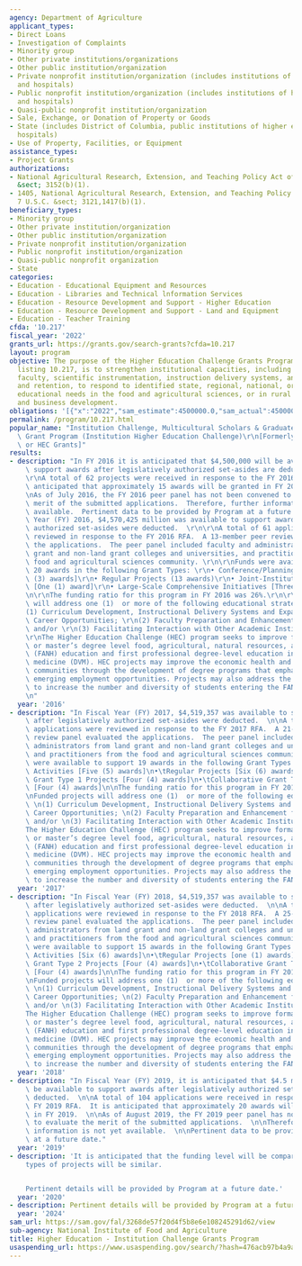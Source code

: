 ```yaml
---
agency: Department of Agriculture
applicant_types:
- Direct Loans
- Investigation of Complaints
- Minority group
- Other private institutions/organizations
- Other public institution/organization
- Private nonprofit institution/organization (includes institutions of higher education
  and hospitals)
- Public nonprofit institution/organization (includes institutions of higher education
  and hospitals)
- Quasi-public nonprofit institution/organization
- Sale, Exchange, or Donation of Property or Goods
- State (includes District of Columbia, public institutions of higher education and
  hospitals)
- Use of Property, Facilities, or Equipment
assistance_types:
- Project Grants
authorizations:
- National Agricultural Research, Extension, and Teaching Policy Act of 1977. 7 U.S.C.
  &sect; 3152(b)(1).
- 1405, National Agricultural Research, Extension, and Teaching Policy Act of 1977.
  7 U.S.C. &sect; 3121,1417(b)(1).
beneficiary_types:
- Minority group
- Other private institution/organization
- Other public institution/organization
- Private nonprofit institution/organization
- Public nonprofit institution/organization
- Quasi-public nonprofit organization
- State
categories:
- Education - Educational Equipment and Resources
- Education - Libraries and Technical lnformation Services
- Education - Resource Development and Support - Higher Education
- Education - Resource Development and Support - Land and Equipment
- Education - Teacher Training
cfda: '10.217'
fiscal_year: '2022'
grants_url: https://grants.gov/search-grants?cfda=10.217
layout: program
objective: The purpose of the Higher Education Challenge Grants Program, under assistance
  listing 10.217, is to strengthen institutional capacities, including curriculum,
  faculty, scientific instrumentation, instruction delivery systems, and student recruitment
  and retention, to respond to identified state, regional, national, or international
  educational needs in the food and agricultural sciences, or in rural economic, community,
  and business development.
obligations: '[{"x":"2022","sam_estimate":4500000.0,"sam_actual":4500000.0,"usa_spending_actual":-332104.22},{"x":"2023","sam_estimate":4500000.0,"sam_actual":4500000.0,"usa_spending_actual":5998354.67},{"x":"2024","sam_estimate":5055342.0,"sam_actual":0.0,"usa_spending_actual":8850111.46}]'
permalink: /program/10.217.html
popular_name: "Institution Challenge, Multicultural Scholars & Graduate Fellowships\
  \ Grant Program (Institution Higher Education Challenge)\r\n[Formerly: Challenge\
  \ or HEC Grants]"
results:
- description: "In FY 2016 it is anticipated that $4,500,000 will be available to\
    \ support awards after legislatively authorized set-asides are deducted.  \r\n\
    \r\nA total of 62 projects were received in response to the FY 2016 RFA.  It is\
    \ anticipated that approximately 15 awards will be granted in FY 2016.  \r\n\r\
    \nAs of July 2016, the FY 2016 peer panel has not been convened to evaluate the\
    \ merit of the submitted applications.  Therefore, further information is not\
    \ available.  Pertinent data to be provided by Program at a future date. In Fiscal\
    \ Year (FY) 2016, $4,570,425 million was available to support awards after legislatively\
    \ authorized set-asides were deducted.  \r\n\r\nA total of 61 applications were\
    \ reviewed in response to the FY 2016 RFA.  A 13-member peer review panel evaluated\
    \ the applications.  The peer panel included faculty and administrators from land\
    \ grant and non-land grant colleges and universities, and practitioners from the\
    \ food and agricultural sciences community. \r\n\r\nFunds were available to support\
    \ 20 awards in the following Grant Types: \r\n• Conference/Planning Projects [Three\
    \ (3) awards]\r\n• Regular Projects (13 awards)\r\n• Joint-Institution Projects\
    \ [One (1) award]\r\n• Large-Scale Comprehensive Initiatives [Three (3) awards]\r\
    \n\r\nThe funding ratio for this program in FY 2016 was 26%.\r\n\r\nFunded projects\
    \ will address one (1)  or more of the following educational strategies: \r\n\
    (1) Curriculum Development, Instructional Delivery Systems and Expanding Student\
    \ Career Opportunities; \r\n(2) Faculty Preparation and Enhancement for Teaching;\
    \ and/or \r\n(3) Facilitating Interaction with Other Academic Institutions.\r\n\
    \r\nThe Higher Education Challenge (HEC) program seeks to improve formal, baccalaureate\
    \ or master’s degree level food, agricultural, natural resources, and human sciences\
    \ (FANH) education and first professional degree-level education in veterinary\
    \ medicine (DVM). HEC projects may improve the economic health and viability of\
    \ communities through the development of degree programs that emphasize new and\
    \ emerging employment opportunities. Projects may also address the national challenge\
    \ to increase the number and diversity of students entering the FANH sciences.\r\
    \n"
  year: '2016'
- description: "In Fiscal Year (FY) 2017, $4,519,357 was available to support awards\
    \ after legislatively authorized set-asides were deducted.  \n\nA total of 105\
    \ applications were reviewed in response to the FY 2017 RFA.  A 21-member peer\
    \ review panel evaluated the applications.  The peer panel included faculty and\
    \ administrators from land grant and non-land grant colleges and universities,\
    \ and practitioners from the food and agricultural sciences community. \n\nFunds\
    \ were available to support 19 awards in the following Grant Types: \n•\tPlanning\
    \ Activities [Five (5) awards]\n•\tRegular Projects [Six (6) awards]\n•\tCollaborative\
    \ Grant Type 1 Projects [Four (4) awards]\n•\tCollaborative Grant Type 2 Projects\
    \ [Four (4) awards]\n\nThe funding ratio for this program in FY 2017 was 18%.\n\
    \nFunded projects will address one (1)  or more of the following educational strategies:\
    \ \n(1) Curriculum Development, Instructional Delivery Systems and Expanding Student\
    \ Career Opportunities; \n(2) Faculty Preparation and Enhancement for Teaching;\
    \ and/or \n(3) Facilitating Interaction with Other Academic Institutions.\n\n\
    The Higher Education Challenge (HEC) program seeks to improve formal, baccalaureate\
    \ or master’s degree level food, agricultural, natural resources, and human sciences\
    \ (FANH) education and first professional degree-level education in veterinary\
    \ medicine (DVM). HEC projects may improve the economic health and viability of\
    \ communities through the development of degree programs that emphasize new and\
    \ emerging employment opportunities. Projects may also address the national challenge\
    \ to increase the number and diversity of students entering the FANH sciences."
  year: '2017'
- description: "In Fiscal Year (FY) 2018, $4,519,357 was available to support awards\
    \ after legislatively authorized set-asides were deducted.  \n\nA total of 116\
    \ applications were reviewed in response to the FY 2018 RFA.  A 25-member peer\
    \ review panel evaluated the applications.  The peer panel included faculty and\
    \ administrators from land grant and non-land grant colleges and universities,\
    \ and practitioners from the food and agricultural sciences community. \n\nFunds\
    \ were available to support 15 awards in the following Grant Types: \n•\tPlanning\
    \ Activities [Six (6) awards]\n•\tRegular Projects [one (1) awards]\n•\tCollaborative\
    \ Grant Type 2 Projects [Four (4) awards]\n•\tCollaborative Grant Type 2 Projects\
    \ [Four (4) awards]\n\nThe funding ratio for this program in FY 2018 was 13%.\n\
    \nFunded projects will address one (1)  or more of the following educational strategies:\
    \ \n(1) Curriculum Development, Instructional Delivery Systems and Expanding Student\
    \ Career Opportunities; \n(2) Faculty Preparation and Enhancement for Teaching;\
    \ and/or \n(3) Facilitating Interaction with Other Academic Institutions.\n\n\
    The Higher Education Challenge (HEC) program seeks to improve formal, baccalaureate\
    \ or master’s degree level food, agricultural, natural resources, and human sciences\
    \ (FANH) education and first professional degree-level education in veterinary\
    \ medicine (DVM). HEC projects may improve the economic health and viability of\
    \ communities through the development of degree programs that emphasize new and\
    \ emerging employment opportunities. Projects may also address the national challenge\
    \ to increase the number and diversity of students entering the FANH sciences."
  year: '2018'
- description: "In Fiscal Year (FY) 2019, it is anticipated that $4.5 million will\
    \ be available to support awards after legislatively authorized set-asides are\
    \ deducted.  \n\nA total of 104 applications were received in response to the\
    \ FY 2019 RFA.  It is anticipated that approximately 20 awards will be granted\
    \ in FY 2019.  \n\nAs of August 2019, the FY 2019 peer panel has not been convened\
    \ to evaluate the merit of the submitted applications.  \n\nTherefore, further\
    \ information is not yet available.  \n\nPertinent data to be provided by Program\
    \ at a future date."
  year: '2019'
- description: 'It is anticipated that the funding level will be comparable and the
    types of projects will be similar.


    Pertinent details will be provided by Program at a future date.'
  year: '2020'
- description: Pertinent details will be provided by Program at a future date.
  year: '2024'
sam_url: https://sam.gov/fal/3268de57f20d4f5b8e6e108245291d62/view
sub-agency: National Institute of Food and Agriculture
title: Higher Education - Institution Challenge Grants Program
usaspending_url: https://www.usaspending.gov/search/?hash=476acb97b4a9adce3d940455ca23c4aa
---
```

